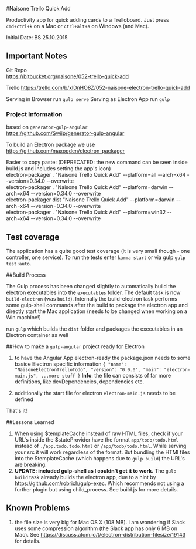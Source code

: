 #Naisone Trello Quick Add

Productivity app for quick adding cards to a Trelloboard. 
Just press  `cmd+ctrl+k` on a Mac or `ctrl+alt+a` on Windows (and Mac).

Initial Date: BS 25.10.2015

## Important Notes
Git Repo   
https://bitbucket.org/naisone/052-trello-quick-add

Trello
https://trello.com/b/xlDnHO8Z/052-naisone-electron-trello-quick-add

Serving in Browser run `gulp serve`
Serving as Electron App run `gulp`

### Project Information

based on `generator-gulp-angular`  
https://github.com/Swiip/generator-gulp-angular

To build an Electron package we use https://github.com/maxogden/electron-packager  
   
Easier to copy paste: (DEPRECATED: the new command can be seen inside build.js and includes setting the app's icon)  
 electron-packager . "Naisone Trello Quick Add" --platform=all --arch=x64 --version=0.34.0 --overwrite  
 electron-packager . "Naisone Trello Quick Add" --platform=darwin --arch=x64 --version=0.34.0 --overwrite  
 electron-packager dist "Naisone Trello Quick Add" --platform=darwin --arch=x64 --version=0.34.0 --overwrite  
 electron-packager . "Naisone Trello Quick Add" --platform=win32 --arch=x64 --version=0.34.0 --overwrite  

## Test coverage
The application has a quite good test coverage (it is very small though - one controller, one service). To run the tests enter `karma start` or via gulp `gulp test:auto`.

##Build Process

The Gulp process has been changed slightly to automatically build the electron executables into the `executables` folder. The default task is now `build-electron` 
 (was `build`). Internally the build-electron task performs some gulp-shell commands after the build to package the electron app and directly start the Mac application (needs to be changed when working on a Win machine!) 

run `gulp` which builds the `dist` folder and packages the executables in an Electron container as well

##How to make a `gulp-angular` project ready for Electron
1. to have the Angular App electron-ready the package.json needs to some basice Electron specific information 
  `{
    "name": "NaisoneElectronTrelloTodo",
    "version": "0.0.0",
    "main": "electron-main.js",
    ...more stuff
  }`
  **Info**: the file can consists of far more definitions, like devDependencies, dependencies etc.
  
2. additionally the start file for electron `electron-main.js` needs to be defined  

That's it!

##Lessons Learned
1. When using $templateCache instead of raw HTML files, check if your URL's inside the $stateProvider have the format `app/todo/todo.html` instead of `./app.todo.todo.html` or `/app/todo/todo.html`. While serving your src it will work regardless of the format. But bundling the HTMl files into the $templateCache (which happens due to `gulp build`) the URL's are breaking.
2. **UPDATE: included gulp-shell as I couldn't get it to work.** The `gulp build` task already builds the electron app, due to a hint by https://github.com/robrich/gulp-exec. Which recommends not using a further plugin but using child_process. See build.js for more details. 

## Known Problems
1. the file size is very big for Mac OS X (108 MB). I am wondering if Slack uses some compression algorithm (the Slack app has only 6 MB on Mac). See https://discuss.atom.io/t/electron-distribution-filesize/19143 for details.